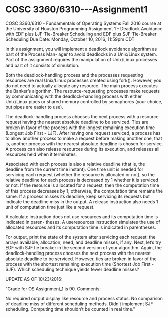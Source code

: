 # COSC 3360/6310---Assignment1

COSC 3360/6310 - Fundamentals of Operating Systems Fall 2016 course at the University of Houston
Programming Assignment 1 - Deadlock Avoidance with EDF plus LJF-Tie-Breaker Scheduling and EDF plus SJF-Tie-Breaker Scheduling
Due Date: Monday, October 10, 2016, 11:59pm CDT

In this assignment, you will implement a deadlock avoidance algorithm as part of the Process Man-
ager to avoid deadlocks in a Unix/Linux system. Part of the assignment requires the manipulation
of Unix/Linux processes and part of it consists of simulation.

Both the deadlock-handling process and the processes requesting resources are real Unix/Linux
processes created using fork(). However, you do not need to actually allocate any resource. The
main process executes the Banker’s algorithm. The resource-requesting processes make requests by
communicating with the deadlock-handling process with either Unix/Linux pipes or shared memory
controlled by semaphores (your choice, but pipes are easier to use).

The deadlock-handling process chooses the next process with a resource request having the
nearest absolute deadline to be serviced. Ties are broken in favor of the process with the longest
remaining execution time (Longest Job First - LJF). After having one request serviced, a process
has to allow another process to make a request before making another one, that is, another process
with the nearest absolute deadline is chosen for service. A process can also release resources during
its execution, and releases all resources held when it terminates.

Associated with each process is also a relative deadline (that is, the deadline from the current
time instant). One time unit is needed for servicing each request (whether the resource is allocated
or not), so the relative deadline for each process is decreased by 1 whether it is serviced or not. If
the resource is allocated for a request, then the computation time of this process decreases by 1;
otherwise, the computation time remains the same. If a process misses its deadline, keep servicing
its requests but indicate the deadline miss in the output. A release instruction also needs 1 unit of
computation time just like a request.

A calculate instruction does not use resources and its computation time is indicated in paren-
theses. A useresources instruction simulates the use of allocated resources and its computation
time is indicated in parentheses.

For output, print the state of the system after servicing each request: the arrays available, allocation, need, and deadline misses, if any. Next, let’s try EDF with SJF tie breaker in the second version of your algorithm. Again, the deadlock-handling process chooses the next process with the nearest absolute deadline to be serviced. However, ties are broken in favor of the process with the shortest remaining execution time (Shortest Job First - SJF). Which scheduling technique yields fewer deadline misses?


UPDATE AS OF 10/23/2016:

"Grade for OS Assignment_1 is 90. Comments:

No required output display like resource and process status. No comparison of deadline miss of different scheduling methods. Didn’t implement SJF scheduling. Computing time shouldn’t be counted in real time."
